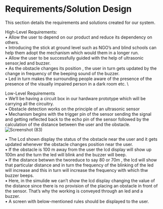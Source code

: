 
# Requirements/Solution Design
This section details the requirements and solutions created for our system.

High-Level Requirements:\
•	Allow the user to depend on our product and reduce its dependency on others.\
•	Introducing the stick at ground level such as NGO’s and blind schools can help them adopt the mechanism  which would them in a longer run.\
•	Allow the user to be successfully  guided  with the help of ultrasonic sensor,led and buzzer.\
•	As the obstacle changes its position , the user in turn gets updated by the change in frequency of the beeping sound of the buzzer.\
•	Led in turn makes the surrounding people aware of the presence of the presence of the visually impaired person in a dark room etc. \

Low-Level Requirements\
•	We’ll be having a circuit box in our hardware prototype which will be carrying all the circuitry.\
•	Obstacle detection works on the principle of an ultrasonic sensor\
•	Mechanism begins with the trigger pin of the sensor sending the signal and getting reflected back to the echo pin of the sensor followed by the calculation of the distance between the user and the obstacle.\
![Screenshot (83)](https://user-images.githubusercontent.com/67824009/164532746-d042918b-e2dd-46bf-b87c-aad346d4b43f.png)

•	The Lcd shown display the status of the obstacle near the user and it gets updated whenever the obstacle changes position near the user.\
•	If the obstacle is 100 m away from the user the lcd display will show up 100m  and the turn the led will blink and the buzzer will beep.\
•	If the distance betwwn the tworeduce to say 80 or 70m , the lcd will show that particular distance and in turn the frequency of the blinking of the led will increase and this in turn will increase the frequency with which thw buzzer beeps.\
•	Here, in the simulide we can’t show the lcd display changing the value of the distance since there is no provision of the placing an obstacle in front of the sensor. That’s why the working is conveyed through an led and a buzzer.\
•	A screen with below-mentioned rules should be displayed to the user.
